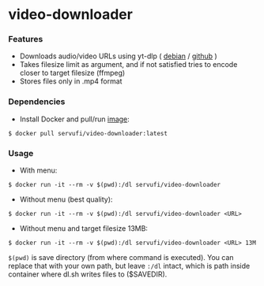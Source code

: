 # video-downloader

### Features

- Downloads audio/video URLs using yt-dlp ( [debian](https://tracker.debian.org/pkg/yt-dlp "https://tracker.debian.org/pkg/yt-dlp") / [github](https://github.com/yt-dlp/yt-dlp "https://github.com/yt-dlp/yt-dlp") )
- Takes filesize limit as argument, and if not satisfied tries to encode closer to target filesize (ffmpeg)
- Stores files only in .mp4 format

### Dependencies
- Install Docker and pull/run [image](https://hub.docker.com/r/servufi/video-downloader "https://hub.docker.com/r/servufi/video-downloader"):

`$ docker pull servufi/video-downloader:latest`

### Usage
- With menu:

`$ docker run -it --rm -v $(pwd):/dl servufi/video-downloader`
- Without menu (best quality):

`$ docker run -it --rm -v $(pwd):/dl servufi/video-downloader <URL>`
- Without menu and target filesize 13MB:

`$ docker run -it --rm -v $(pwd):/dl servufi/video-downloader <URL> 13M`

`$(pwd)` is save directory (from where command is executed). You can replace that with your own path, but leave `:/dl` intact, which is path inside container where dl.sh writes files to ($SAVEDIR).